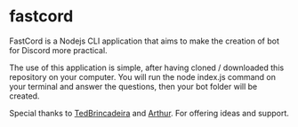 # fastcord
FastCord is a Nodejs CLI application that aims to make the creation of bot for Discord more practical.

The use of this application is simple, after having cloned / downloaded this repository on your computer. You will run the node index.js command on your terminal and answer the questions, then your bot folder will be created.

Special thanks to [TedBrincadeira](https://github.com/Lennart-sr) and [Arthur](https://github.com/trulysloth). For offering ideas and support.
